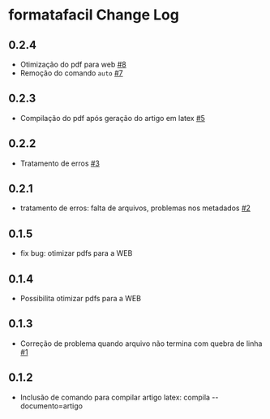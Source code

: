 # formatafacil Change Log


## 0.2.4

- Otimização do pdf para web [#8](https://github.com/formatafacil/formatafacil/issues/8)
- Remoção do comando `auto` [#7](https://github.com/formatafacil/formatafacil/issues/7)

## 0.2.3

- Compilação do pdf após geração do artigo em latex [#5](https://github.com/formatafacil/formatafacil/issues/5)

## 0.2.2

- Tratamento de erros [#3](https://github.com/formatafacil/formatafacil/issues/3)

## 0.2.1

- tratamento de erros: falta de arquivos, problemas nos metadados [#2](https://github.com/formatafacil/formatafacil/issues/2)

## 0.1.5

- fix bug: otimizar pdfs para a WEB

## 0.1.4

- Possibilita otimizar pdfs para a WEB

## 0.1.3

- Correção de problema quando arquivo não termina com quebra de linha [#1](https://github.com/formatafacil/formatafacil/issues/1)

## 0.1.2

- Inclusão de comando para compilar artigo latex: compila --documento=artigo
